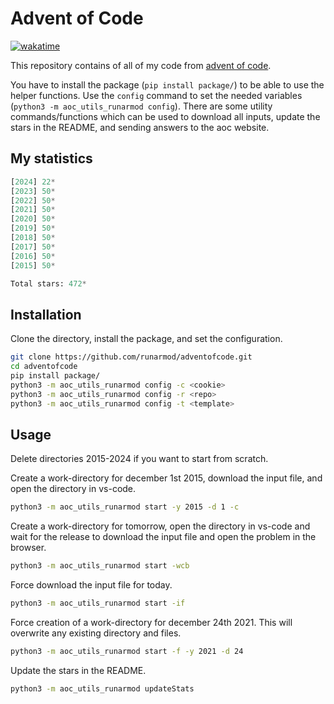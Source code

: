 # Advent of Code

[![wakatime](https://wakatime.com/badge/user/4196dd87-492b-41f6-b435-4745a3d9200d/project/e525481b-ae87-4c3d-8306-fdc04898c825.svg)](https://wakatime.com/badge/user/4196dd87-492b-41f6-b435-4745a3d9200d/project/e525481b-ae87-4c3d-8306-fdc04898c825)

This repository contains of all of my code from [advent of code](https://adventofcode.com/).

You have to install the package (`pip install package/`) to be able to use the helper functions. Use the `config` command to set the needed variables (`python3 -m aoc_utils_runarmod config`). There are some utility commands/functions which can be used to download all inputs, update the stars in the README, and sending answers to the aoc website.

## My statistics

<!-- START STATS -->
```py
[2024] 22*
[2023] 50*
[2022] 50*
[2021] 50*
[2020] 50*
[2019] 50*
[2018] 50*
[2017] 50*
[2016] 50*
[2015] 50*

Total stars: 472*
```
<!-- END STATS -->

## Installation

Clone the directory, install the package, and set the configuration.

```bash
git clone https://github.com/runarmod/adventofcode.git
cd adventofcode
pip install package/
python3 -m aoc_utils_runarmod config -c <cookie>
python3 -m aoc_utils_runarmod config -r <repo>
python3 -m aoc_utils_runarmod config -t <template>
```

## Usage

Delete directories 2015-2024 if you want to start from scratch.

Create a work-directory for december 1st 2015, download the input file, and open the directory in vs-code.

```bash
python3 -m aoc_utils_runarmod start -y 2015 -d 1 -c
```

Create a work-directory for tomorrow, open the directory in vs-code and wait for the release to download the input file and open the problem in the browser.

```bash
python3 -m aoc_utils_runarmod start -wcb
```

Force download the input file for today.

```bash
python3 -m aoc_utils_runarmod start -if
```

Force creation of a work-directory for december 24th 2021. This will overwrite any existing directory and files.

```bash
python3 -m aoc_utils_runarmod start -f -y 2021 -d 24
```

Update the stars in the README.

```bash
python3 -m aoc_utils_runarmod updateStats
```
